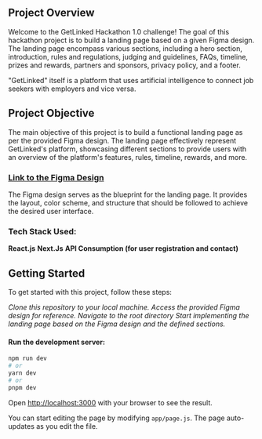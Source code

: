 ## Project Overview 

Welcome to the GetLinked Hackathon 1.0 challenge! The goal of this hackathon project is to build a landing page based on a given Figma design. The landing page encompass various sections, including a hero section, introduction, rules and regulations, judging and guidelines, FAQs, timeline, prizes and rewards, partners and sponsors, privacy policy, and a footer.

"GetLinked" itself is a platform that uses artificial intelligence to connect job seekers with employers and vice versa.

## Project Objective

The main objective of this project is to build a functional landing page as per the provided Figma design. The landing page effectively represent GetLinked's platform, showcasing different sections to provide users with an overview of the platform's features, rules, timeline, rewards, and more.

### [Link to the Figma Design](https://www.figma.com/file/5WXTnOu1Yy7vjCDCGKSnib/Getlinked?type=design&mode=design&t=oKip912WKt4G95Bx-0)

The Figma design serves as the blueprint for the landing page. It provides the layout, color scheme, and structure that should be followed to achieve the desired user interface.

### Tech Stack Used:
 **React.js**
 **Next.Js**
 **API Consumption (for user registration and contact)**

## Getting Started

To get started with this project, follow these steps:

*Clone this repository to your local machine.*
*Access the provided Figma design for reference.*
*Navigate to the root directory*
*Start implementing the landing page based on the Figma design and the defined sections.*

#### Run the development server:

```bash
npm run dev
# or
yarn dev
# or
pnpm dev
```

Open [http://localhost:3000](http://localhost:3000) with your browser to see the result.

You can start editing the page by modifying `app/page.js`. The page auto-updates as you edit the file.

